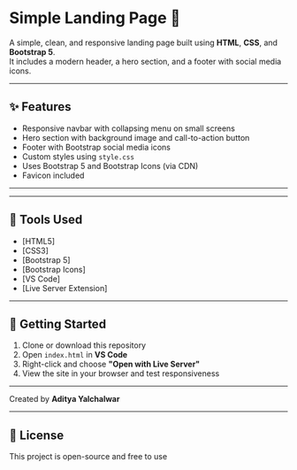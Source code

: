 # Simple Landing Page 🚀

A simple, clean, and responsive landing page built using **HTML**, **CSS**, and **Bootstrap 5**.  
It includes a modern header, a hero section, and a footer with social media icons.

---

## ✨ Features

- Responsive navbar with collapsing menu on small screens
- Hero section with background image and call-to-action button
- Footer with Bootstrap social media icons
- Custom styles using `style.css`
- Uses Bootstrap 5 and Bootstrap Icons (via CDN)
- Favicon included

---

---

## 🔧 Tools Used

- [HTML5]
- [CSS3]
- [Bootstrap 5]
- [Bootstrap Icons]
- [VS Code]
- [Live Server Extension]

---

## 🚀 Getting Started

1. Clone or download this repository
2. Open `index.html` in **VS Code**
3. Right-click and choose **"Open with Live Server"**
4. View the site in your browser and test responsiveness

---

Created by **Aditya Yalchalwar**  

---

## 📝 License

This project is open-source and free to use
